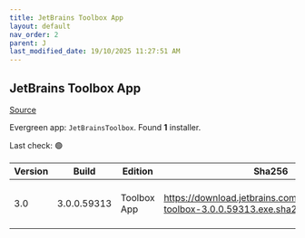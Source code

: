 ```yaml
---
title: JetBrains Toolbox App
layout: default
nav_order: 2
parent: J
last_modified_date: 19/10/2025 11:27:51 AM
---
```


## JetBrains Toolbox App

[Source](https://www.jetbrains.com/toolbox-app/)

Evergreen app: `JetBrainsToolbox`. Found **1** installer.

Last check: 🟢

| Version | Build       | Edition     | Sha256                                                                          | Date       | Size      | Type | URI                                                                                                                                                  |
| ------- | ----------- | ----------- | ------------------------------------------------------------------------------- | ---------- | --------- | ---- | ---------------------------------------------------------------------------------------------------------------------------------------------------- |
| 3.0     | 3.0.0.59313 | Toolbox App | https://download.jetbrains.com/toolbox/jetbrains-toolbox-3.0.0.59313.exe.sha256 | 15/10/2025 | 130503568 | exe  | [https://download.jetbrains.com/toolbox/jetbrains-toolbox-3.0.0.59313.exe](https://download.jetbrains.com/toolbox/jetbrains-toolbox-3.0.0.59313.exe) |
